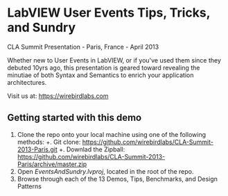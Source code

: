 LabVIEW User Events Tips, Tricks, and Sundry
=================================================================
CLA Summit Presentation - Paris, France - April 2013

Whether new to User Events in LabVIEW, or if you've used them since they debuted 10yrs ago, this presentation is geared toward revealing the minutiae of both Syntax and Semantics to enrich your application architectures.

Visit us at: https://wirebirdlabs.com

Getting started with this demo
------------------------------
1. Clone the repo onto your local machine using one of the following methods:
  +. Git clone: https://github.com/wirebirdlabs/CLA-Summit-2013-Paris.git
  +. Downlad the Zipball: https://github.com/wirebirdlabs/CLA-Summit-2013-Paris/archive/master.zip
2. Open _EventsAndSundry.lvproj_, located in the root of the repo.
3. Browse through each of the 13 Demos, Tips, Benchmarks, and Design Patterns
